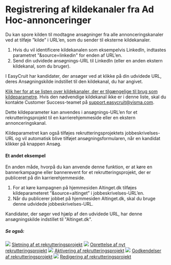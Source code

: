 # Registrering af kildekanaler fra Ad Hoc-annonceringer

Du kan spore kilden til modtagne ansøgninger fra alle annonceringskanaler ved at tilføje ”kilde” i URL’en, som du sender til eksterne kildekanaler.

1.  Hvis du vil identificere kildekanalen som eksempelvis LinkedIn, indtastes parametret "&source=linkedin" for enden af URL’en.
2.  Send din udvidede ansøgnings-URL til LinkedIn (eller en anden ekstern kildekanal, som du bruger).

I EasyCruit har kandidater, der ansøger ved at klikke på din udvidede URL, deres  Ansøgningskilde  indstillet til den kildekanal, du har angivet.

[Klik her for at se listen over kildekanaler, der er tilgængelige til brug som kildeparametre](visma_easycruit_sourcing_channels.xlsx). Hvis den nødvendige kildekanal ikke er i denne liste, skal du kontakte Customer Success-teamet på  [support.easycruit@visma.com](mailto:support.easycruit@visma.com).

Dette kildeparameter kan anvendes i ansøgnings-URL’en for et rekrutteringsprojekt til en karrierehjemmeside eller en ekstern annonceringskanal.

Kildeparametret kan også tilføjes rekrutteringsprojektets jobbeskrivelses-URL og vil automatisk blive tilføjet ansøgningsformularen, når en kandidat klikker på knappen  Ansøg.

#### Et andet eksempel  

En anden måde, hvorpå du kan anvende denne funktion, er at køre en bannerkampagne eller bannerevent for et rekrutteringsprojekt, der er publiceret på din karrierehjemmeside.

1.  For at køre kampagnen på hjemmesiden Altinget.dk tilføjes kildeparameteret "&source=altinget” i jobbeskrivelses-URL’en.
2.  Når du publicerer jobbet på hjemmesiden Altinget.dk, skal du bruge denne udvidede jobbeskrivelses-URL.

Kandidater, der søger ved hjælp af den udvidede URL, har denne ansøgningskilde indstillet til "Altinget.dk".

##### Se også:

![](../Resources/Images/icon-document-link.png)  [Sletning af et rekrutteringsprojekt](deleting_a_vacancy.htm)
![](../Resources/Images/icon-document-link.png)  [Oprettelse af nyt rekrutteringsprojekt](creating_a_new_vacancy.htm)
![](../Resources/Images/icon-document-link.png)  [Aktivering af rekrutteringsprojekt](activating_a_vacancy.htm)
![](../Resources/Images/icon-document-link.png)  [Godkendelser af rekrutteringsprojekt](vacancy_approvals.htm)
![](../Resources/Images/icon-document-link.png)  [Redigering af rekrutteringsprojekt](editing_a_vacancy.htm)
<!--stackedit_data:
eyJoaXN0b3J5IjpbLTkyMTYyODY0NywtMjA4ODc0NjYxMl19
-->